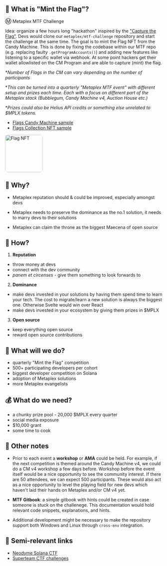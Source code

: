 ## 🚩 What is "Mint the Flag"?

Ⓜ️ Metaplex MTF Challenge

Idea: organize a few hours long "hackathon" inspired by the ["Capture the Flag"](https://en.wikipedia.org/wiki/Capture_the_flag_(cybersecurity)). Devs would clone our `metaplex/mtf-challenge` repository and start the challenge at the same time. The goal is to mint the Flag NFT from the Candy Machine. This is done by fixing the codebase within our MTF repo (e.g. replacing faulty `.getProgramAccounts()`) and adding new features like listening to a specific wallet via webhook. At some point hackers get their wallet allowlisted on the CM Program and are able to capture (mint) the flag.

**Number of Flags in the CM can vary depending on the number of participants*

**This can be turned into a quarterly "Metaplex MTF event" with different setup and prizes each time. Each with a focus on different part of the Metaplex stack (Bubblegum, Candy Machine v4, Auction House etc.)*

**Prizes could also be Helius API credits or something else unrelated to $MPLX tokens.*

- [Flags Candy Machine sample](https://www.solaneyes.com/address/AskoMh4ffLMBSpRe5zBv9pCWTkZstjPop32fN1G4ikto?cluster=devnet)
- [Flags Collection NFT sample](https://explorer.solana.com/address/FjWJghTPQywefhEr3vUvkqdvZSg6h6RbNvS4EXSKPci8/metadata?cluster=devnet)


<img alt="Flag NFT" src="https://i.ibb.co/LZxr6K2/flag-candy-machine.gif" width="auto" height="120px" style="border-radius: 8px"/>

## 🤔 Why?

- Metaplex reputation should & could be improved, especially amongst devs

- Metaplex needs to preserve the dominance as the no.1 solution, it needs to marry devs to their solutions

- Metaplex can claim the throne as the biggest Maecena of open source


## 🤨 How?

1. **Reputation**
- throw money at devs
- connect with the dev community
- *panem et circenses* - give them something to look forwards to


2. **Dominance**
- make devs invested in your solutions by having them spend time to learn your tech. The cost to migrate/learn a new solution is always the biggest one. Otherwise Svelte would win over React
- make devs invested in your ecosystem by giving them prizes in $MPLX


3. **Open source**
- keep everything open source
- reward open source contributions


## 🤝 What will we do?
- quarterly "Mint the Flag" competition
- 500+ participating developers per cohort
- biggest developer competition on Solana
- adoption of Metaplex solutions
- more Metaplex evangelists


## 💰 What do we need?
- a chunky prize pool - 20,000 $MPLX every quarter
- social media exposure
- $10,000 grant
- some time to cook


## 📝 Other notes
- Prior to each event a **workshop** or **AMA** could be held. For example, if the next competition is themed around the Candy Machine v4, we could do a CM v4 workshop a few days before. Workshop before the event itself would be a nice opportunity to see the community interest. If there are 50 attendees, we can expect 500 participants. These would also act as a nice opportunity to level the playing field for new devs which haven't laid their hands on Metaplex and/or CM v4 yet.

- **MTF Gitbook**: a simple gitbook with hints could be created in case someone is stuck on the challenege. This documentation would hold relevant code snippets, explanations, and hints.

- Additional development might be necessary to make the repository support both Windows and Linux through `cross-env` integration.


## 🔗 Semi-relevant links
- [Neodyme Solana CTF](https://github.com/neodyme-labs/solana-ctf)
- [Superteam CTF challenges](https://security.superteam.fun/ctf)
